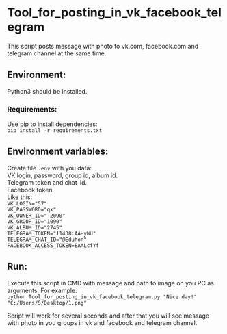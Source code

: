 Tool_for_posting_in_vk_facebook_telegram
=====================
 
This script posts message with photo to vk.com, facebook.com and telegram channel at the same time.  

## Environment:  
Python3 should be installed.  
### Requirements:  
Use pip to install dependencies:  
```pip install -r requirements.txt```

## Environment variables:   
Create file  ```.env``` with you data:  
VK login, password, group id, album id.   
Telegram token and chat_id.  
Facebook token.   
Like this:  
```VK_LOGIN="57"```  
```VK_PASSWORD="qx"```  
```VK_OWNER_ID="-2090"```  
```VK_GROUP_ID="1090"```  
```VK_ALBUM_ID="2745"```  
```TELEGRAM_TOKEN="11438:AAHyWU"```  
```TELEGRAM_CHAT_ID="@Eduhon"```  
```FACEBOOK_ACCESS_TOKEN=EAALcfYf```  

## Run:  
Execute this script in CMD with message and path to image on you PC as arguments.
For example:  
```python Tool_for_posting_in_vk_facebook_telegram.py "Nice day!" "C:/Users/S/Desktop/1.png"```

Script will work for several seconds and after that you will see message with photo in you groups in vk and facebook and telegram channel.
